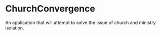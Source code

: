 # ChurchConvergence
An application that will attempt to solve the issue of church and ministry isolation. 

